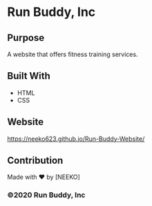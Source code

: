 # Run Buddy, Inc

## Purpose
A website that offers fitness training services. 

## Built With
* HTML
* CSS

## Website
https://neeko623.github.io/Run-Buddy-Website/

## Contribution
Made with ❤️ by [NEEKO]

### ©️2020 Run Buddy, Inc 
